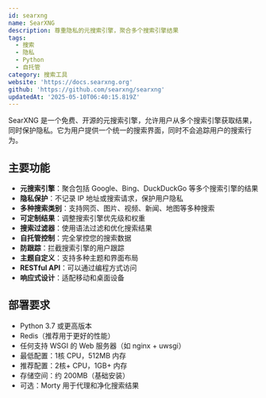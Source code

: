 ```yaml
---
id: searxng
name: SearXNG
description: 尊重隐私的元搜索引擎，聚合多个搜索引擎结果
tags:
  - 搜索
  - 隐私
  - Python
  - 自托管
category: 搜索工具
website: 'https://docs.searxng.org'
github: 'https://github.com/searxng/searxng'
updatedAt: '2025-05-10T06:40:15.819Z'
---
```


SearXNG 是一个免费、开源的元搜索引擎，允许用户从多个搜索引擎获取结果，同时保护隐私。它为用户提供一个统一的搜索界面，同时不会追踪用户的搜索行为。

## 主要功能

- **元搜索引擎**：聚合包括 Google、Bing、DuckDuckGo 等多个搜索引擎的结果
- **隐私保护**：不记录 IP 地址或搜索请求，保护用户隐私
- **多种搜索类别**：支持网页、图片、视频、新闻、地图等多种搜索
- **可定制结果**：调整搜索引擎优先级和权重
- **搜索过滤器**：使用语法过滤和优化搜索结果
- **自托管控制**：完全掌控您的搜索数据
- **防跟踪**：拦截搜索引擎的用户跟踪
- **主题自定义**：支持多种主题和界面布局
- **RESTful API**：可以通过编程方式访问
- **响应式设计**：适配移动和桌面设备

## 部署要求

- Python 3.7 或更高版本
- Redis（推荐用于更好的性能）
- 任何支持 WSGI 的 Web 服务器（如 nginx + uwsgi）
- 最低配置：1核 CPU，512MB 内存
- 推荐配置：2核+ CPU，1GB+ 内存
- 存储空间：约 200MB（基础安装）
- 可选：Morty 用于代理和净化搜索结果
